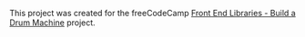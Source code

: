 This project was created for the freeCodeCamp [Front End Libraries - Build a Drum Machine](https://learn.freecodecamp.org/front-end-libraries/front-end-libraries-projects/build-a-drum-machine) project.